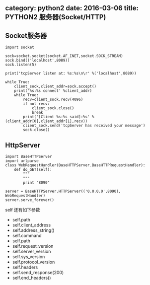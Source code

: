category: python2
date: 2016-03-06
title: PYTHON2 服务器(Socket/HTTP)
---

## Socket服务器
```
import socket

sock=socket.socket(socket.AF_INET,socket.SOCK_STREAM)
sock.bind(('localhost',8089))
sock.listen(5)

print('tcpServer listen at: %s:%s\n\r' %('localhost',8089))

while True:
    client_sock,client_addr=sock.accept()
    print('%s:%s connect' %client_addr)
    while True:
        recv=client_sock.recv(4096)
        if not recv:
            client_sock.close()
            break
        print('[Client %s:%s said]:%s' % (client_addr[0],client_addr[1],recv))
        client_sock.send('tcpServer has received your message')
        sock.close()
```

## HttpServer
```
import BaseHTTPServer
import urlparse
class WebRequestHandler(BaseHTTPServer.BaseHTTPRequestHandler):
    def do_GET(self):
        """
        """
        print "8090"

server = BaseHTTPServer.HTTPServer(('0.0.0.0',8090), WebRequestHandler)
server.serve_forever()
```

self 还有如下参数
* self.path
* self.client_address
* self.address_string()
* self.command
* self.path
* self.request_version
* self.server_version
* self.sys_version
* self.protocol_version
* self.headers
* self.send_response(200)
* self.end_headers()
